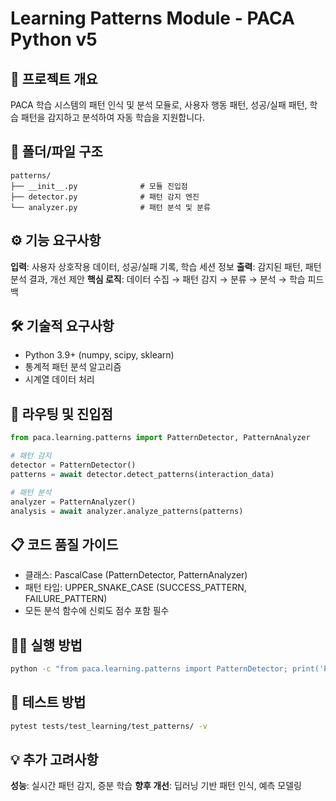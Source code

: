 # Learning Patterns Module - PACA Python v5

## 🎯 프로젝트 개요
PACA 학습 시스템의 패턴 인식 및 분석 모듈로, 사용자 행동 패턴, 성공/실패 패턴, 학습 패턴을 감지하고 분석하여 자동 학습을 지원합니다.

## 📁 폴더/파일 구조
```
patterns/
├── __init__.py              # 모듈 진입점
├── detector.py              # 패턴 감지 엔진
└── analyzer.py              # 패턴 분석 및 분류
```

## ⚙️ 기능 요구사항
**입력**: 사용자 상호작용 데이터, 성공/실패 기록, 학습 세션 정보
**출력**: 감지된 패턴, 패턴 분석 결과, 개선 제안
**핵심 로직**: 데이터 수집 → 패턴 감지 → 분류 → 분석 → 학습 피드백

## 🛠️ 기술적 요구사항
- Python 3.9+ (numpy, scipy, sklearn)
- 통계적 패턴 분석 알고리즘
- 시계열 데이터 처리

## 🚀 라우팅 및 진입점
```python
from paca.learning.patterns import PatternDetector, PatternAnalyzer

# 패턴 감지
detector = PatternDetector()
patterns = await detector.detect_patterns(interaction_data)

# 패턴 분석
analyzer = PatternAnalyzer()
analysis = await analyzer.analyze_patterns(patterns)
```

## 📋 코드 품질 가이드
- 클래스: PascalCase (PatternDetector, PatternAnalyzer)
- 패턴 타입: UPPER_SNAKE_CASE (SUCCESS_PATTERN, FAILURE_PATTERN)
- 모든 분석 함수에 신뢰도 점수 포함 필수

## 🏃‍♂️ 실행 방법
```bash
python -c "from paca.learning.patterns import PatternDetector; print('Patterns module loaded')"
```

## 🧪 테스트 방법
```bash
pytest tests/test_learning/test_patterns/ -v
```

## 💡 추가 고려사항
**성능**: 실시간 패턴 감지, 증분 학습
**향후 개선**: 딥러닝 기반 패턴 인식, 예측 모델링